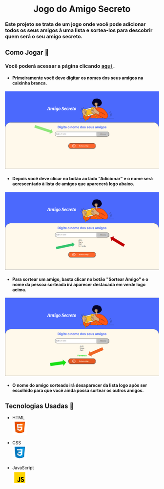 <h1 align="center">Jogo do Amigo Secreto</h1>
<h3>Este projeto se trata de um jogo onde você pode adicionar todos os seus amigos à uma lista e sortea-los para descobrir quem será o seu amigo secreto. </h3>

<h2>Como Jogar 👾</h2>

### Você poderá acessar a página clicando [ aqui ](https://desafio-do-amigo-secreto-five.vercel.app/).

* #### Primeiramente você deve digitar os nomes dos seus amigos na caixinha branca.<br>
 ![PagInicial](https://github.com/Henriquelz26/Desafio-do-Amigo-Secreto/blob/main/assets/PaginaInicialSeta.PNG)

* #### Depois você deve clicar no botão ao lado "Adicionar" e o nome será acrescentado à lista de amigos que aparecerá logo abaixo.<br>

![PagInicial](https://github.com/Henriquelz26/Desafio-do-Amigo-Secreto/blob/main/assets/ListaAmigosSetas.PNG)

* #### Para sortear um amigo, basta clicar no botão "Sortear Amigo" e o nome da pessoa sorteada irá aparecer destacada em verde logo acima. <br>

![PagInicial](https://github.com/Henriquelz26/Desafio-do-Amigo-Secreto/blob/main/assets/AmigoSorteadoSeta.PNG)

* #### O nome do amigo sorteado irá desaparecer da lista logo após ser escolhido para que você ainda possa sortear os outros amigos.

<h2>Tecnologias Usadas 🔨</h2>

* HTML <br>
![HTML](https://github.com/Henriquelz26/Desafio-do-Amigo-Secreto/blob/main/assets/icons8-html-48.png)

* CSS <br>
![CSS](https://github.com/Henriquelz26/Desafio-do-Amigo-Secreto/blob/main/assets/icons8-css-48.png)
* JavaScript <br>
![JavaScript](https://github.com/Henriquelz26/Desafio-do-Amigo-Secreto/blob/main/assets/icons8-javascript-48.png)
